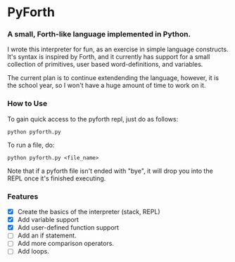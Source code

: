 # PyForth
### A small, Forth-like language implemented in Python.


I wrote this interpreter for fun, as an exercise in simple language constructs. It's syntax is inspired by Forth,
and it currently has support for a small collection of primitives, user based word-definitions, and variables.

The current plan is to continue extendending the language, however, it is the school year, so I won't have a huge amount of time to work on it.

### How to Use

To gain quick access to the pyforth repl, just do as follows:
```
python pyforth.py
```
To run a file, do:
```
python pyforth.py <file_name>
```

Note that if a pyforth file isn't ended with "bye", it will drop you into the REPL once it's finished executing.
### Features

- [x] Create the basics of the interpreter (stack, REPL)
- [x] Add variable support
- [x] Add user-defined function support 
- [ ] Add an if statement.
- [ ] Add more comparison operators.
- [ ] Add loops.